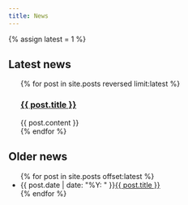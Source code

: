 ```yaml
---
title: News
---
```


{% assign latest = 1 %}

## Latest news

<ul>
  {% for post in site.posts reversed limit:latest %}
    <h3><a href="{{ post.url }}">{{ post.title }}</a></h3>
    <div>
      {{ post.content }}
    </div>
  {% endfor %}
</ul>

## Older news

<ul>
  {% for post in site.posts offset:latest %}
    <li>
      {{ post.date | date: "%Y: " }}<a href="{{ post.url }}">{{ post.title }}</a>
    </li>
  {% endfor %}
</ul>
